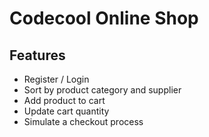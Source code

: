 # Codecool Online Shop
## Features
- Register / Login
- Sort by product category and supplier
- Add product to cart
- Update cart quantity
- Simulate a checkout process
